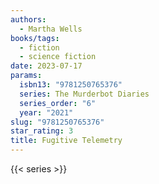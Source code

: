 ```yaml
---
authors:
  - Martha Wells
books/tags:
  - fiction
  - science fiction
date: 2023-07-17
params:
  isbn13: "9781250765376"
  series: The Murderbot Diaries
  series_order: "6"
  year: "2021"
slug: "9781250765376"
star_rating: 3
title: Fugitive Telemetry
---
```


<!--more-->

{{< series >}}
